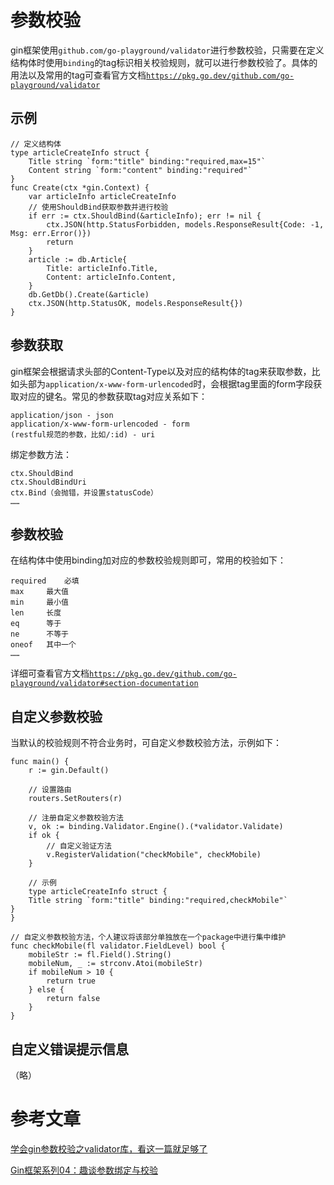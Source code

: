 # 参数校验
gin框架使用<code>github.com/go-playground/validator</code>进行参数校验，只需要在定义结构体时使用<code>binding</code>的tag标识相关校验规则，就可以进行参数校验了。具体的用法以及常用的tag可查看官方文档<code>https://pkg.go.dev/github.com/go-playground/validator</code>

## 示例
```
// 定义结构体
type articleCreateInfo struct {
	Title string `form:"title" binding:"required,max=15"`
	Content string `form:"content" binding:"required"`
}
func Create(ctx *gin.Context) {
	var articleInfo articleCreateInfo
    // 使用ShouldBind获取参数并进行校验
	if err := ctx.ShouldBind(&articleInfo); err != nil {
		ctx.JSON(http.StatusForbidden, models.ResponseResult{Code: -1, Msg: err.Error()})
		return
	}
	article := db.Article{
		Title: articleInfo.Title,
		Content: articleInfo.Content,
	}
	db.GetDb().Create(&article)
	ctx.JSON(http.StatusOK, models.ResponseResult{})
}
```

## 参数获取
gin框架会根据请求头部的Content-Type以及对应的结构体的tag来获取参数，比如头部为<code>application/x-www-form-urlencoded</code>时，会根据tag里面的form字段获取对应的键名。常见的参数获取tag对应关系如下：
```
application/json - json
application/x-www-form-urlencoded - form
(restful规范的参数，比如/:id) - uri
```
绑定参数方法：
```
ctx.ShouldBind
ctx.ShouldBindUri
ctx.Bind（会抛错，并设置statusCode）
……
```

## 参数校验
在结构体中使用binding加对应的参数校验规则即可，常用的校验如下：
```
required    必填
max     最大值
min     最小值
len     长度
eq      等于
ne      不等于
oneof   其中一个
……
```
详细可查看官方文档<code>https://pkg.go.dev/github.com/go-playground/validator#section-documentation</code>

## 自定义参数校验
当默认的校验规则不符合业务时，可自定义参数校验方法，示例如下：
```
func main() {
	r := gin.Default()

	// 设置路由
	routers.SetRouters(r)

	// 注册自定义参数校验方法
	v, ok := binding.Validator.Engine().(*validator.Validate)
	if ok {
		// 自定义验证方法
		v.RegisterValidation("checkMobile", checkMobile)
	}

    // 示例
    type articleCreateInfo struct {
	Title string `form:"title" binding:"required,checkMobile"`
}
}

// 自定义参数校验方法，个人建议将该部分单独放在一个package中进行集中维护
func checkMobile(fl validator.FieldLevel) bool {
	mobileStr := fl.Field().String()
	mobileNum, _ := strconv.Atoi(mobileStr)
	if mobileNum > 10 {
		return true
	} else {
		return false
	}
}
```

## 自定义错误提示信息
（略）

# 参考文章
[学会gin参数校验之validator库，看这一篇就足够了](https://blog.csdn.net/qq_39397165/article/details/108173108)

[Gin框架系列04：趣谈参数绑定与校验 ](https://www.cnblogs.com/pingyeaa/p/12674589.html)